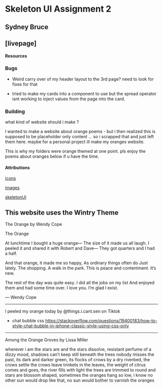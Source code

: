 # Skeleton UI Assignment 2
## Sydney Bruce
## [livepage]

#### Resources

### Bugs

- Weird carry over of my header layout to the 3rd page? need to look for fixes for that

- tried to make my cards into a component to use but the spread operator isnt working to inject values from the page into the card. 
### Building 

what kind of website should i make ?

I wanted to make a website about orange poems - but i then realized this is supposed to be placeholder only content ... so i scrapped that and just left them here. maybe for a personal project ill make my oranges website. 

This is why my folders were orange themed at one point. pls enjoy the poems about oranges below if u have the time.

#### Attributions
[icons](https://www.iconfinder.com/)

[images](https://unsplash.com/)

[skeletonUI](https://www.skeleton.dev/)

This website uses the Wintry Theme
--------------------------------------------------

The Orange by Wendy Cope 

The Orange

At lunchtime I bought a huge orange—
The size of it made us all laugh.
I peeled it and shared it with Robert and Dave—
They got quarters and I had a half.

And that orange, it made me so happy,
As ordinary things often do
Just lately. The shopping. A walk in the park.
This is peace and contentment. It’s new.

The rest of the day was quite easy.
I did all the jobs on my list
And enjoyed them and had some time over.
I love you. I’m glad I exist.

— Wendy Cope 

--------------------------------------------------------------------------------

I peeled my orange today by @things.i.cant.sen on Tiktok

- chat bubble css
https://stackoverflow.com/questions/19400183/how-to-style-chat-bubble-in-iphone-classic-style-using-css-only

------------------------------------------------------------------------------------
Among the Orange Groves by Lissa Miller 

wherever i am the stars are
and the stars dissolve, resistant
perfume of a dizzy mood, shadows
can’t keep still beneath the trees
nobody misses the past, its dark and
darker green, its flocks of crows
by a dry riverbed, the crows settle
the crows leave trinkets in the leaves, the weight
of citrus comes and goes, the river fills with light
the trees are trimmed to round
and stars are blossom shaped,
sometimes the oranges hang so low, i know
no other sun would drop like that, no sun would bother
to varnish the oranges